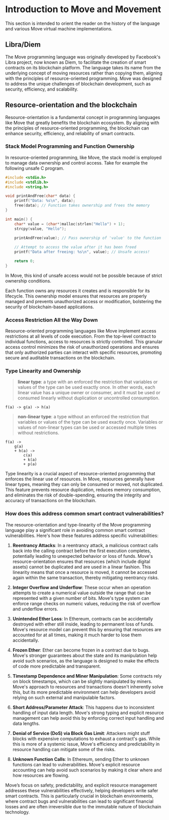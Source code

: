 # Introduction to Move and Movement
This section is intended to orient the reader on the history of the language and various Move virtual machine implementations.

## Libra/Diem
The Move programming language was originally developed by Facebook's Libra project, now known as Diem, to facilitate the creation of smart contracts on its blockchain platform. The language takes its name from the underlying concept of moving resources rather than copying them, aligning with the principles of resource-oriented programming. Move was designed to address the unique challenges of blockchain development, such as security, efficiency, and scalability.

## Resource-orientation and the blockchain

Resource-orientation is a fundamental concept in programming languages like Move that greatly benefits the blockchain ecosystem. By aligning with the principles of resource-oriented programming, the blockchain can enhance security, efficiency, and reliability of smart contracts.

### Stack Model Programming and Function Ownership

In resource-oriented programming, like Move, the stack model is employed to manage data ownership and control access. Take for example the following unsafe C program.

```c
#include <stdio.h>
#include <stdlib.h>
#include <string.h>

void printAndFree(char* data) {
    printf("Data: %s\n", data);
    free(data); // Function takes ownership and frees the memory
}

int main() {
    char* value = (char*)malloc(strlen("Hello") + 1);
    strcpy(value, "Hello");
    
    printAndFree(value); // Pass ownership of 'value' to the function

    // Attempt to access the value after it has been freed
    printf("Data after freeing: %s\n", value); // Unsafe access!

    return 0;
}
```

In Move, this kind of unsafe access would not be possible because of strict ownership conditions.

Each function owns any resources it creates and is responsible for its lifecycle. This ownership model ensures that resources are properly managed and prevents unauthorized access or modification, bolstering the security of blockchain-based applications.

### Access Restriction All the Way Down

Resource-oriented programming languages like Move implement access restrictions at all levels of code execution. From the top-level contract to individual functions, access to resources is strictly controlled. This granular access control minimizes the risk of unauthorized operations and ensures that only authorized parties can interact with specific resources, promoting secure and auditable transactions on the blockchain.

### Type Linearity and Ownership

> **linear type**: a type with an enforced the restriction that variables or values of the type can be used exactly once. In other words, each linear value has a unique owner or consumer, and it must be used or consumed linearly without duplication or uncontrolled consumption. 

```
f(a) -> g(a) -> h(a)
```

> **non-linear type**: a type without an enforced the restriction that variables or values of the type can be used exactly once. Variables or values of non-linear types can be used or accessed multiple times without restrictions.

```
f(a) ->
    g(a)
    + h(a) -> 
        c(a)
        + k(a)
        + p(a)
```

Type linearity is a crucial aspect of resource-oriented programming that enforces the linear use of resources. In Move, resources generally have linear types, meaning they can only be consumed or moved, not duplicated. This feature prevents resource duplication, reduces memory consumption, and eliminates the risk of double-spending, ensuring the integrity and accuracy of transactions on the blockchain.

### How does this address common smart contract vulnerabilities?

The resource-orientation and type-linearity of the Move programming language play a significant role in avoiding common smart contract vulnerabilities. Here's how these features address specific vulnerabilities:

1. **Reentrancy Attacks**: In a reentrancy attack, a malicious contract calls back into the calling contract before the first execution completes, potentially leading to unexpected behavior or loss of funds. Move's resource-orientation ensures that resources (which include digital assets) cannot be duplicated and are used in a linear fashion. This linearity means that once a resource is moved, it cannot be accessed again within the same transaction, thereby mitigating reentrancy risks.

2. **Integer Overflow and Underflow**: These occur when an operation attempts to create a numerical value outside the range that can be represented with a given number of bits. Move's type system can enforce range checks on numeric values, reducing the risk of overflow and underflow errors.

3. **Unintended Ether Loss**: In Ethereum, contracts can be accidentally destroyed with ether still inside, leading to permanent loss of funds. Move's resource model can prevent this by ensuring that resources are accounted for at all times, making it much harder to lose them accidentally.

4. **Frozen Ether**: Ether can become frozen in a contract due to bugs. Move's stronger guarantees about the state and its manipulation help avoid such scenarios, as the language is designed to make the effects of code more predictable and transparent.

5. **Timestamp Dependence and Miner Manipulation**: Some contracts rely on block timestamps, which can be slightly manipulated by miners. Move's approach to resources and transactions doesn't inherently solve this, but its more predictable environment can help developers avoid relying on such external and manipulable factors.

6. **Short Address/Parameter Attack**: This happens due to inconsistent handling of input data length. Move's strong typing and explicit resource management can help avoid this by enforcing correct input handling and data lengths.

7. **Denial of Service (DoS) via Block Gas Limit**: Attackers might stuff blocks with expensive computations to exhaust a contract's gas. While this is more of a systemic issue, Move's efficiency and predictability in resource handling can mitigate some of the risks.

8. **Unknown Function Calls**: In Ethereum, sending Ether to unknown functions can lead to vulnerabilities. Move's explicit resource accounting can help avoid such scenarios by making it clear where and how resources are flowing.

Move’s focus on safety, predictability, and explicit resource management addresses these vulnerabilities effectively, helping developers write safer smart contracts. This is particularly crucial in blockchain environments, where contract bugs and vulnerabilities can lead to significant financial losses and are often irreversible due to the immutable nature of blockchain technology.